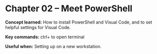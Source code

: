 # Chapter 02 – Meet PowerShell

**Concept learned:** How to install PowerShell and Visual Code, and to set helpful settings for Visual Code.

**Key commands:** ctrl+ to open terminal

**Useful when:** Setting up on a new workstation.
